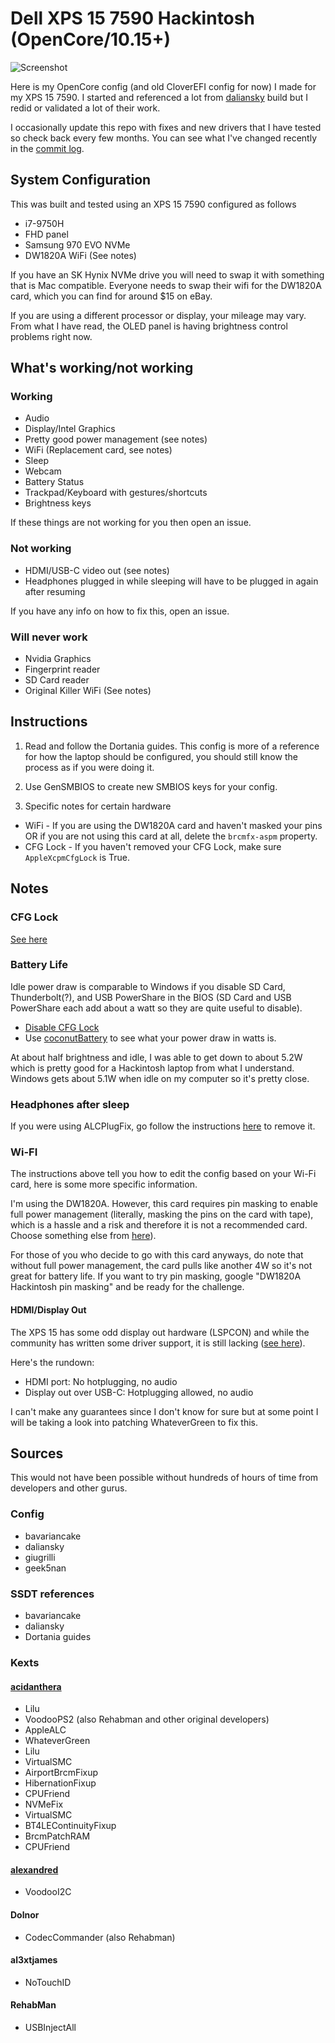 # Dell XPS 15 7590 Hackintosh (OpenCore/10.15+)

![Screenshot](https://i.imgur.com/5EK9d1x.png)

Here is my OpenCore config (and old CloverEFI config for now) I made for my XPS 15 7590. I started and referenced a lot from [daliansky](https://github.com/daliansky) build but I redid or validated a lot of their work.

I occasionally update this repo with fixes and new drivers that I have tested so check back every few months. You can see what I've changed recently in the [commit log](https://github.com/pmdevita/XPS15-7590-Hackintosh/commits/master).

## System Configuration

This was built and tested using an XPS 15 7590 configured as follows

* i7-9750H
* FHD panel
* Samsung 970 EVO NVMe
* DW1820A WiFi (See notes)

If you have an SK Hynix NVMe drive you will need to swap it with something that is Mac compatible. 
Everyone needs to swap their wifi for the DW1820A card, which you can find for around $15 on eBay.

If you are using a different processor or display, your mileage may vary. From what I have read, the OLED panel 
is having brightness control problems right now.

## What's working/not working

### Working

* Audio
* Display/Intel Graphics
* Pretty good power management (see notes)
* WiFi (Replacement card, see notes)
* Sleep
* Webcam
* Battery Status
* Trackpad/Keyboard with gestures/shortcuts
* Brightness keys

If these things are not working for you then open an issue.

### Not working

* HDMI/USB-C video out (see notes)
* Headphones plugged in while sleeping will have to be plugged in again after resuming

If you have any info on how to fix this, open an issue.

### Will never work

* Nvidia Graphics
* Fingerprint reader
* SD Card reader
* Original Killer WiFi (See notes)

## Instructions

1. Read and follow the Dortania guides. This config is more of a reference for how the laptop should be configured, you should still know the process as if you were doing it.

2. Use GenSMBIOS to create new SMBIOS keys for your config.

3. Specific notes for certain hardware

- WiFi - If you are using the DW1820A card and haven't masked your pins OR if you are not using this card at all, delete the `brcmfx-aspm` property.
- CFG Lock - If you haven't removed your CFG Lock, make sure `AppleXcpmCfgLock` is True.

## Notes

### CFG Lock

[See here](https://github.com/pmdevita/XPS15-7590-Hackintosh/issues/2)

### Battery Life

Idle power draw is comparable to Windows if you disable SD Card, Thunderbolt(?), and USB PowerShare in the BIOS (SD Card and USB PowerShare each add about a watt so they are quite useful to disable). 
* [Disable CFG Lock](https://github.com/pmdevita/XPS15-7590-Hackintosh/issues/2)
* Use [coconutBattery](https://www.coconut-flavour.com/coconutbattery/) to see what your power draw in watts is.

At about half brightness and idle, I was able to get down to about 5.2W which is pretty good for a Hackintosh laptop from what I understand. Windows gets about 5.1W when idle on my computer so it's pretty close.

### Headphones after sleep

If you were using ALCPlugFix, go follow the instructions [here](https://github.com/pmdevita/XPS15-7590-Hackintosh/issues/3) to remove it.

### Wi-FI

The instructions above tell you how to edit the config based on your Wi-Fi card, here is some more specific information.

I'm using the DW1820A. However, this card requires pin masking to enable full power management (literally, masking the pins on the card with tape), which is a hassle and a risk and therefore it is not a recommended card. Choose something else from [here](https://dortania.github.io/Wireless-Buyers-Guide/types-of-wireless-card/m2.html)).

For those of you who decide to go with this card anyways, do note that without full power management, the card pulls like another 4W so it's not great for battery life. If you want to try pin masking, google "DW1820A Hackintosh pin masking" and be ready for the challenge.

#### HDMI/Display Out

The XPS 15 has some odd display out hardware (LSPCON) and while the community has written some driver support, it is still lacking ([see here](https://github.com/bavariancake/XPS9570-macOS#audio)).

Here's the rundown:

* HDMI port: No hotplugging, no audio
* Display out over USB-C: Hotplugging allowed, no audio

I can't make any guarantees since I don't know for sure but at some point I will be taking a look into patching WhateverGreen to fix this.

## Sources

This would not have been possible without hundreds of hours of time from developers and other gurus.

### Config

* bavariancake
* daliansky
* giugrilli
* geek5nan

### SSDT references

* bavariancake
* daliansky
* Dortania guides

### Kexts

#### [acidanthera](https://github.com/acidanthera)

* Lilu
* VoodooPS2 (also Rehabman and other original developers)
* AppleALC
* WhateverGreen
* Lilu
* VirtualSMC
* AirportBrcmFixup
* HibernationFixup
* CPUFriend
* NVMeFix
* VirtualSMC
* BT4LEContinuityFixup
* BrcmPatchRAM
* CPUFriend

#### [alexandred](https://github.com/alexandred)

* VoodooI2C

#### Dolnor

* CodecCommander (also Rehabman)

#### al3xtjames

* NoTouchID

#### RehabMan

* USBInjectAll

